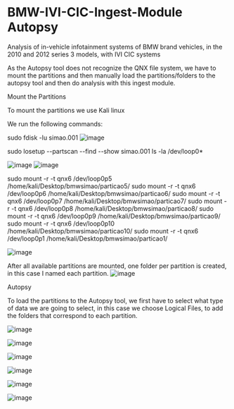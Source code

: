 # BMW-IVI-CIC-Ingest-Module Autopsy
Analysis of in-vehicle infotainment systems of BMW brand vehicles, in the 2010 and 2012 series 3 models, with IVI CIC systems

As the Autopsy tool does not recognize the QNX file system, we have to mount the partitions and then manually load the partitions/folders to the autopsy tool and then do analysis with this ingest module.

Mount the Partitions

To mount the partitions we use Kali linux

We run the following commands:

sudo fdisk -lu simao.001
![image](https://user-images.githubusercontent.com/33206506/190868473-71915f6d-47f4-4dc7-8b5b-ed00a7222fc1.png)

sudo losetup --partscan --find --show simao.001
ls -la /dev/loop0*

![image](https://user-images.githubusercontent.com/33206506/190868500-f224a0be-ebd0-4f17-8070-0af34065ef40.png)
![image](https://user-images.githubusercontent.com/33206506/190868506-6da54711-bcb4-4726-a9bd-a29524add5db.png)

sudo mount -r -t qnx6 /dev/loop0p5 /home/kali/Desktop/bmwsimao/particao5/
sudo mount -r -t qnx6 /dev/loop0p6 /home/kali/Desktop/bmwsimao/particao6/
sudo mount -r -t qnx6 /dev/loop0p7 /home/kali/Desktop/bmwsimao/particao7/
sudo mount -r -t qnx6 /dev/loop0p8 /home/kali/Desktop/bmwsimao/particao8/
sudo mount -r -t qnx6 /dev/loop0p9 /home/kali/Desktop/bmwsimao/particao9/
sudo mount -r -t qnx6 /dev/loop0p10 /home/kali/Desktop/bmwsimao/particao10/
sudo mount -r -t qnx6 /dev/loop0p1 /home/kali/Desktop/bmwsimao/particao1/

![image](https://user-images.githubusercontent.com/33206506/190868527-3492bda0-7a7e-4960-924d-97e43f2287a1.png)

After all available partitions are mounted, one folder per partition is created, in this case I named each partition.
![image](https://user-images.githubusercontent.com/33206506/190868543-34ec45ae-1ec3-42d1-b853-a5a0c52ddd6e.png)

Autopsy

To load the partitions to the Autopsy tool, we first have to select what type of data we are going to select, in this case we choose Logical Files, to add the folders that correspond to each partition.

![image](https://user-images.githubusercontent.com/33206506/190868642-2adc99d3-b3fd-4f1a-b910-8baeb4ba4afc.png)

![image](https://user-images.githubusercontent.com/33206506/190868669-075447fc-da0c-423b-9dce-043370e33460.png)

![image](https://user-images.githubusercontent.com/33206506/190868685-fb721ae2-086c-46c6-98e9-690f73ddef8b.png)

![image](https://user-images.githubusercontent.com/33206506/190868724-4b47c5e1-8b66-4a2e-95d1-1c78f84a8a54.png)

![image](https://user-images.githubusercontent.com/33206506/190868753-7a4fc258-f44f-40cc-88aa-e9c493fcff0a.png)

![image](https://user-images.githubusercontent.com/33206506/190868762-55ff54a7-0ddc-43f9-a97c-ecbe9996e3bf.png)









